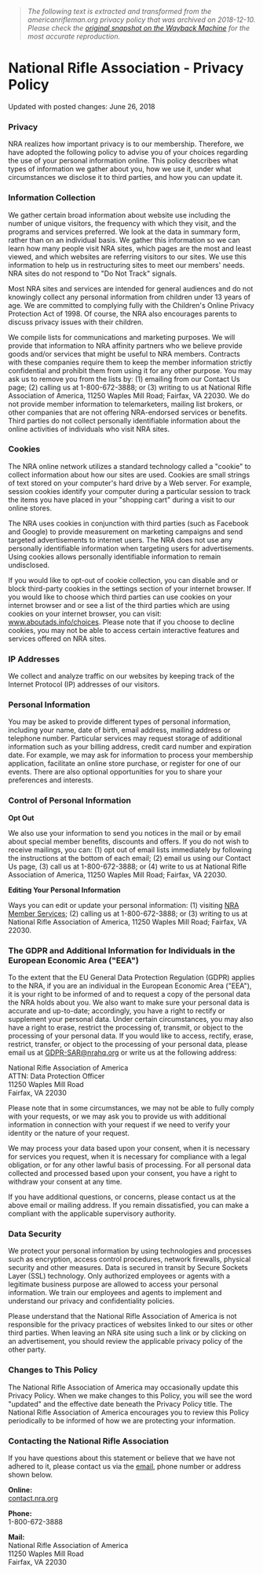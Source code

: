 > *The following text is extracted and transformed from the americanrifleman.org privacy policy that was archived on 2018-12-10. Please check the [original snapshot on the Wayback Machine](https://web.archive.org/web/20181210114900id_/https%3A//membership.nrahq.org/privacy.asp) for the most accurate reproduction.*

# National Rifle Association - Privacy Policy

Updated with posted changes: June 26, 2018

### Privacy

NRA realizes how important privacy is to our membership. Therefore, we have adopted the following policy to advise you of your choices regarding the use of your personal information online. This policy describes what types of information we gather about you, how we use it, under what circumstances we disclose it to third parties, and how you can update it.

### Information Collection

We gather certain broad information about website use including the number of unique visitors, the frequency with which they visit, and the programs and services preferred. We look at the data in summary form, rather than on an individual basis. We gather this information so we can learn how many people visit NRA sites, which pages are the most and least viewed, and which websites are referring visitors to our sites. We use this information to help us in restructuring sites to meet our members' needs. NRA sites do not respond to "Do Not Track" signals.

Most NRA sites and services are intended for general audiences and do not knowingly collect any personal information from children under 13 years of age. We are committed to complying fully with the Children's Online Privacy Protection Act of 1998. Of course, the NRA also encourages parents to discuss privacy issues with their children.

We compile lists for communications and marketing purposes. We will provide that information to NRA affinity partners who we believe provide goods and/or services that might be useful to NRA members. Contracts with these companies require them to keep the member information strictly confidential and prohibit them from using it for any other purpose. You may ask us to remove you from the lists by: (1) emailing from our Contact Us page; (2) calling us at 1-800-672-3888; or (3) writing to us at National Rifle Association of America, 11250 Waples Mill Road; Fairfax, VA 22030. We do not provide member information to telemarketers, mailing list brokers, or other companies that are not offering NRA-endorsed services or benefits. Third parties do not collect personally identifiable information about the online activities of individuals who visit NRA sites.

### Cookies

The NRA online network utilizes a standard technology called a "cookie" to collect information about how our sites are used. Cookies are small strings of text stored on your computer's hard drive by a Web server. For example, session cookies identify your computer during a particular session to track the items you have placed in your "shopping cart" during a visit to our online stores. 

The NRA uses cookies in conjunction with third parties (such as Facebook and Google) to provide measurement on marketing campaigns and send targeted advertisements to internet users. The NRA does not use any personally identifiable information when targeting users for advertisements. Using cookies allows personally identifiable information to remain undisclosed. 

If you would like to opt-out of cookie collection, you can disable and or block third-party cookies in the settings section of your internet browser. If you would like to choose which third parties can use cookies on your internet browser and or see a list of the third parties which are using cookies on your internet browser, you can visit: www.aboutads.info/choices. Please note that if you choose to decline cookies, you may not be able to access certain interactive features and services offered on NRA sites.

### IP Addresses

We collect and analyze traffic on our websites by keeping track of the Internet Protocol (IP) addresses of our visitors. 

### Personal Information

You may be asked to provide different types of personal information, including your name, date of birth, email address, mailing address or telephone number. Particular services may request storage of additional information such as your billing address, credit card number and expiration date. For example, we may ask for information to process your membership application, facilitate an online store purchase, or register for one of our events. There are also optional opportunities for you to share your preferences and interests. 

### Control of Personal Information

**Opt Out**

We also use your information to send you notices in the mail or by email about special member benefits, discounts and offers. If you do not wish to receive mailings, you can: (1) opt out of email lists immediately by following the instructions at the bottom of each email; (2) email us using our Contact Us page, (3) call us at 1-800-672-3888; or (4) write to us at National Rifle Association of America, 11250 Waples Mill Road; Fairfax, VA 22030.

**Editing Your Personal Information**

Ways you can edit or update your personal information: (1) visiting [NRA Member Services](http://www.nramemberservices.org/); (2) calling us at 1-800-672-3888; or (3) writing to us at National Rifle Association of America, 11250 Waples Mill Road; Fairfax, VA 22030.

### The GDPR and Additional Information for Individuals in the European Economic Area ("EEA")

To the extent that the EU General Data Protection Regulation (GDPR) applies to the NRA, if you are an individual in the European Economic Area ("EEA"), it is your right to be informed of and to request a copy of the personal data the NRA holds about you. We also want to make sure your personal data is accurate and up-to-date; accordingly, you have a right to rectify or supplement your personal data. Under certain circumstances, you may also have a right to erase, restrict the processing of, transmit, or object to the processing of your personal data. If you would like to access, rectify, erase, restrict, transfer, or object to the processing of your personal data, please email us at [GDPR-SAR@nrahq.org](mailto:GDPR-SAR@nrahq.org) or write us at the following address: 

National Rifle Association of America  
ATTN: Data Protection Officer  
11250 Waples Mill Road  
Fairfax, VA 22030 

Please note that in some circumstances, we may not be able to fully comply with your requests, or we may ask you to provide us with additional information in connection with your request if we need to verify your identity or the nature of your request. 

We may process your data based upon your consent, when it is necessary for services you request, when it is necessary for compliance with a legal obligation, or for any other lawful basis of processing. For all personal data collected and processed based upon your consent, you have a right to withdraw your consent at any time. 

If you have additional questions, or concerns, please contact us at the above email or mailing address. If you remain dissatisfied, you can make a compliant with the applicable supervisory authority. 

### Data Security

We protect your personal information by using technologies and processes such as encryption, access control procedures, network firewalls, physical security and other measures. Data is secured in transit by Secure Sockets Layer (SSL) technology. Only authorized employees or agents with a legitimate business purpose are allowed to access your personal information. We train our employees and agents to implement and understand our privacy and confidentiality policies. 

Please understand that the National Rifle Association of America is not responsible for the privacy practices of websites linked to our sites or other third parties. When leaving an NRA site using such a link or by clicking on an advertisement, you should review the applicable privacy policy of the other party.

### Changes to This Policy

The National Rifle Association of America may occasionally update this Privacy Policy. When we make changes to this Policy, you will see the word "updated" and the effective date beneath the Privacy Policy title. The National Rifle Association of America encourages you to review this Policy periodically to be informed of how we are protecting your information.

### Contacting the National Rifle Association

If you have questions about this statement or believe that we have not adhered to it, please contact us via the [email](http://contact.nra.org/), phone number or address shown below.

**Online:**   
[contact.nra.org](http://contact.nra.org/)

**Phone:**   
1-800-672-3888 

**Mail:**   
National Rifle Association of America   
11250 Waples Mill Road   
Fairfax, VA 22030 
